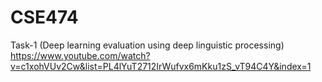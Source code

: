 # CSE474
Task-1 (Deep learning evaluation using deep linguistic processing)
https://www.youtube.com/watch?v=c1xohVUv2Cw&list=PL4lYuT2712IrWufvx6mKku1zS_vT94C4Y&index=1
